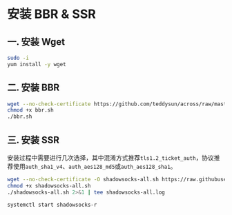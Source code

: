 # 安装 BBR & SSR

## 一. 安装 Wget

```bash
sudo -i
yum install -y wget
```

## 二. 安装 BBR

```bash
wget --no-check-certificate https://github.com/teddysun/across/raw/master/bbr.sh
chmod +x bbr.sh
./bbr.sh
```

## 三. 安装 SSR

安装过程中需要进行几次选择，其中混淆方式推荐`tls1.2_ticket_auth`，协议推荐使用`auth_sha1_v4`、`auth_aes128_md5`或`auth_aes128_sha1`。

```bash
wget --no-check-certificate -O shadowsocks-all.sh https://raw.githubusercontent.com/teddysun/shadowsocks_install/master/shadowsocks-all.sh
chmod +x shadowsocks-all.sh
./shadowsocks-all.sh 2>&1 | tee shadowsocks-all.log

systemctl start shadowsocks-r
```
